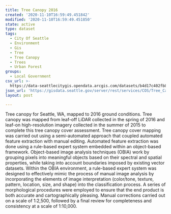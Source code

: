 ```yaml
---
title: Tree Canopy 2016
created: '2020-11-10T16:59:49.451842'
modified: '2020-11-10T16:59:49.451850'
state: active
type: dataset
tags:
  - City Of Seattle
  - Environment
  - Gis
  - Tree
  - Tree Canopy
  - Trees
  - Urban Forest
groups:
  - Local Government
csv_url: >-
  https://data-seattlecitygis.opendata.arcgis.com/datasets/b4d17c402fb844058ae3ab0c388b4849_0.csv?outSR=%7B%22latestWkid%22%3A2926%2C%22wkid%22%3A2926%7D
json_url: 'https://gisdata.seattle.gov/server/rest/services/COS/Tree_Canopy/MapServer/0'
layout: post

---
```

Tree canopy for Seattle, WA, mapped to 2016 ground conditions. Tree canopy was mapped from leaf-off LiDAR collected in the spring of 2016 and leaf-on high-resolution imagery collected in the summer of 2015 to complete this tree canopy cover assessment. Tree canopy cover mapping was carried out using a semi-automated approach that coupled automated feature extraction with manual editing. Automated feature extraction was done using a rule-based expert system embedded within an object-based framework. Object-based image analysis techniques (OBIA) work by grouping pixels into meaningful objects based on their spectral and spatial properties, while taking into account boundaries imposed by existing vector datasets. Within the OBIA environment, a rule-based expert system was designed to effectively mimic the process of manual image analysis by incorporating the elements of image interpretation (color/tone, texture, pattern, location, size, and shape) into the classification process. A series of morphological procedures were employed to ensure that the end product is both accurate and cartographically pleasing. Manual corrections carried out on a scale of 1:2,500, followed by a final review for completeness and consistency at a scale of 1:10,000.
